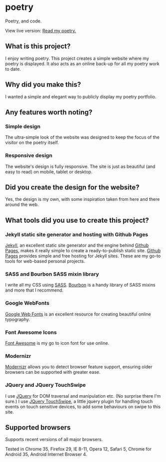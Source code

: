 poetry
======

Poetry, and code.

View live version: [Read my poetry.](http://sarahquigley.github.io/poetry/)

## What is this project?

I enjoy writing poetry. This project creates a simple website where my poetry is displayed. It also acts as an online back-up for all my poetry work to date.

## Why did you make this?

I wanted a simple and elegant way to publicly display my poetry portfolio.

## Any features worth noting?

### Simple design

The ultra-simple look of the website was designed to keep the focus of the visitor on the poetry itself.

### Responsive design

The website's design is fully responsive. The site is just as beautiful (and easy to read) on mobile, tablet or desktop. 

## Did you create the design for the website?

Yes, the design is my own, with some inspiration taken from here and there around the web.

## What tools did you use to create this project? 

### Jekyll static site generator and hosting with Github Pages

[Jekyll](http://jekyllrb.com/), an excellent static site generator and the engine behind [Github Pages](https://pages.github.com/), makes it really simple to create a ready-to-publish static site. [Github Pages](https://pages.github.com/) provides simple and free hosting for Jekyll sites. These are my go-to tools for web-based personal projects.

### SASS and Bourbon SASS mixin library

I write all my CSS using [SASS](http://sass-lang.com/). [Bourbon](http://bourbon.io/) is a handy library of SASS mixins and more that I recommend.

### Google WebFonts

[Google Web Fonts](https://www.google.com/fonts) is an excellent resource for creating beautiful online typography.

### Font Awesome Icons

[Font Awesome](http://fortawesome.github.io/Font-Awesome/) is my go to icon font for use online.

### Modernizr

[Modernizr](http://modernizr.com/) allows you to detect browser feature support, ensuring older browsers can be supported with greater ease.

### JQuery and JQuery TouchSwipe

I use [JQuery](http://jquery.com/) for DOM traversal and manipulation etc. (No surprise there I'm sure.) I use [JQuery TouchSwipe](http://labs.rampinteractive.co.uk/touchSwipe/demos/), a little jquery plugin for handling touch events on touch sensitive devices, to add some behaviours on swipe to this site.

## Supported browsers

Supports recent versions of all major browsers.

Tested in Chrome 35, Firefox 29, IE 8-11, Opera 12, Safari 5, Chrome for Android 35, Android Internet Browser 4. 

